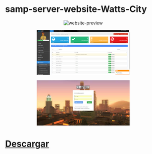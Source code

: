 # samp-server-website-Watts-City

<p align="center">
    <img width="300" src="https://github.com/neetoons/samp-server-website-Watts-City/blob/main/preview.jpg" alt="website-preview">
</p>

<p align="center">
    <img width="300" src="https://github.com/neetoons/samp-server-website-Watts-City/blob/main/preview2.jpg" alt="website-preview">
</p>

<p align="center">
    <img width="300" src="https://github.com/neetoons/samp-server-website-Watts-City/blob/main/preview1.jpg" alt="website-preview">
</p>

# [Descargar](https://github.com/neetoons/samp-server-website-Watts-City/releases/download/1.0/samp-server-website-Watts-City.zip)